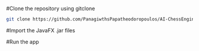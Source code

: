 #Clone the repository using gitclone 
```bash
git clone https://github.com/PanagiwthsPapatheodoropoulos/AI-ChessEngine.git
```
#Import the JavaFX .jar files 

#Run the app
